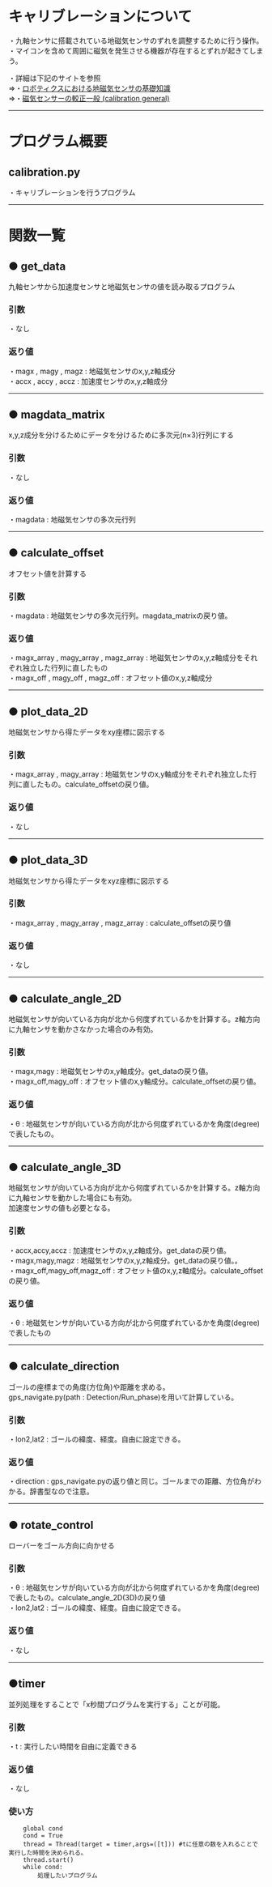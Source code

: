 # キャリブレーションについて
・九軸センサに搭載されている地磁気センサのずれを調整するために行う操作。<br> 
・マイコンを含めて周囲に磁気を発生させる機器が存在するとずれが起きてしまう。<br> 

・詳細は下記のサイトを参照<br> 
⇒・[ロボティクスにおける地磁気センサの基礎知識](https://myenigma.hatenablog.com/entry/2016/04/10/211919)<br> 
⇒・[磁気センサーの較正一般 (calibration general)](https://www.aichi-mi.com/home/%E9%9B%BB%E5%AD%90%E3%82%B3%E3%83%B3%E3%83%91%E3%82%B9/%E7%A3%81%E6%B0%97%E3%82%BB%E3%83%B3%E3%82%B5%E3%83%BC%E3%81%AE%E8%BC%83%E6%AD%A3%E4%B8%80%E8%88%AC/)

***

# プログラム概要
## calibration.py
・キャリブレーションを行うプログラム

***

# 関数一覧
## ● get_data
九軸センサから加速度センサと地磁気センサの値を読み取るプログラム
### 引数
・なし
### 返り値
・magx , magy , magz : 地磁気センサのx,y,z軸成分 <br> 
・accx , accy , accz : 加速度センサのx,y,z軸成分 <br> 

***

## ● magdata_matrix
x,y,z成分を分けるためにデータを分けるために多次元(n×3)行列にする
### 引数
・なし
### 返り値
・magdata : 地磁気センサの多次元行列 <br>  

***

## ● calculate_offset
オフセット値を計算する
### 引数
・magdata : 地磁気センサの多次元行列。magdata_matrixの戻り値。
### 返り値
・magx_array , magy_array , magz_array : 地磁気センサのx,y,z軸成分をそれぞれ独立した行列に直したもの<br> 
・magx_off , magy_off , magz_off : オフセット値のx,y,z軸成分　<br>  

***

## ● plot_data_2D
地磁気センサから得たデータをxy座標に図示する
### 引数
・magx_array , magy_array : 地磁気センサのx,y軸成分をそれぞれ独立した行列に直したもの。calculate_offsetの戻り値。
### 返り値
・なし

***

## ● plot_data_3D
地磁気センサから得たデータをxyz座標に図示する
### 引数
・magx_array , magy_array , magz_array : calculate_offsetの戻り値 
### 返り値
・なし

***

## ● calculate_angle_2D
地磁気センサが向いている方向が北から何度ずれているかを計算する。z軸方向に九軸センサを動かさなかった場合のみ有効。
### 引数
・magx,magy : 地磁気センサのx,y軸成分。get_dataの戻り値。 <br> 
・magx_off,magy_off : オフセット値のx,y軸成分。calculate_offsetの戻り値。
### 返り値
・θ : 地磁気センサが向いている方向が北から何度ずれているかを角度(degree)で表したもの。

***

## ● calculate_angle_3D
地磁気センサが向いている方向が北から何度ずれているかを計算する。z軸方向に九軸センサを動かした場合にも有効。<br> 
加速度センサの値も必要となる。
### 引数
・accx,accy,accz : 加速度センサのx,y,z軸成分。get_dataの戻り値。 <br> 
・magx,magy,magz : 地磁気センサのx,y,z軸成分。get_dataの戻り値。。 <br> 
・magx_off,magy_off,magz_off : オフセット値のx,y,z軸成分。calculate_offsetの戻り値。 <br> 
### 返り値
・θ : 地磁気センサが向いている方向が北から何度ずれているかを角度(degree)で表したもの

***

## ● calculate_direction
ゴールの座標までの角度(方位角)や距離を求める。<br> 
gps_navigate.py(path : Detection/Run_phase)を用いて計算している。
### 引数
・lon2,lat2 : ゴールの緯度、経度。自由に設定できる。
### 返り値
・direction : gps_navigate.pyの返り値と同じ。ゴールまでの距離、方位角がわかる。辞書型なので注意。

***

## ● rotate_control
ローバーをゴール方向に向かせる
### 引数
・θ : 地磁気センサが向いている方向が北から何度ずれているかを角度(degree)で表したもの。calculate_angle_2D(3D)の戻り値 <br> 
・lon2,lat2 : ゴールの緯度、経度。自由に設定できる。
### 返り値
・なし

***

## ●timer
並列処理をすることで「x秒間プログラムを実行する」ことが可能。
### 引数
・t : 実行したい時間を自由に定義できる
### 返り値
・なし
### 使い方
```
    global cond
    cond = True
    thread = Thread(target = timer,args=([t])) #tに任意の数を入れることで実行した時間を決められる。
    thread.start()
    while cond:
        処理したいプログラム
```
